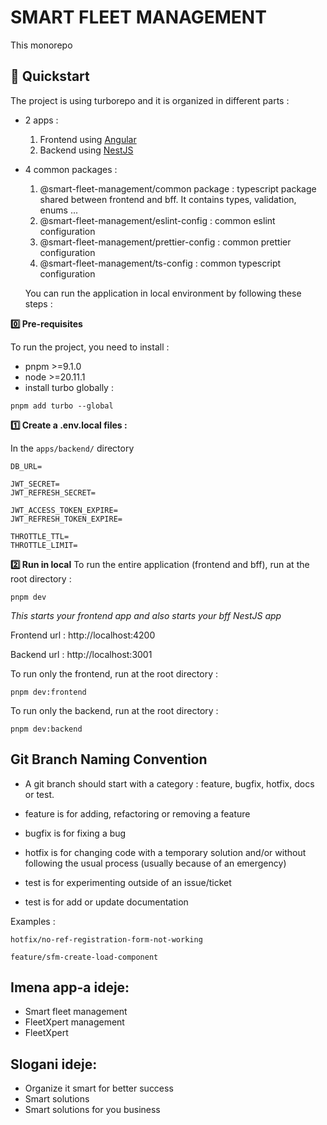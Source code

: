# SMART FLEET MANAGEMENT

This monorepo

## 🚀 Quickstart

The project is using turborepo and it is organized in different parts :

- 2 apps :

  1. Frontend using [Angular](https://angular.dev/)
  2. Backend using [NestJS](https://nestjs.com/)

- 4 common packages :

  1. @smart-fleet-management/common package : typescript package shared between frontend and bff. It contains types, validation, enums ...
  2. @smart-fleet-management/eslint-config : common eslint configuration
  3. @smart-fleet-management/prettier-config : common prettier configuration
  4. @smart-fleet-management/ts-config : common typescript configuration

  You can run the application in local environment by following these steps :

**0️⃣ Pre-requisites**

To run the project, you need to install :

- pnpm >=9.1.0
- node >=20.11.1
- install turbo globally :

```shell
pnpm add turbo --global
```

**1️⃣ Create a .env.local files :**

In the `apps/backend/` directory

```shell
DB_URL=

JWT_SECRET=
JWT_REFRESH_SECRET=

JWT_ACCESS_TOKEN_EXPIRE=
JWT_REFRESH_TOKEN_EXPIRE=

THROTTLE_TTL=
THROTTLE_LIMIT=
```

**2️⃣ Run in local**
To run the entire application (frontend and bff), run at the root directory :

```shell
pnpm dev
```

_This starts your frontend app and also starts your bff NestJS app_

Frontend url : http://localhost:4200

Backend url : http://localhost:3001

To run only the frontend, run at the root directory :

```shell
pnpm dev:frontend
```

To run only the backend, run at the root directory :

```shell
pnpm dev:backend
```

## Git Branch Naming Convention

- A git branch should start with a category : feature, bugfix, hotfix, docs or test.

- feature is for adding, refactoring or removing a feature

- bugfix is for fixing a bug

- hotfix is for changing code with a temporary solution and/or without following the usual process (usually because of an emergency)

- test is for experimenting outside of an issue/ticket

- test is for add or update documentation

Examples :

```shell
hotfix/no-ref-registration-form-not-working
```

```shell
feature/sfm-create-load-component
```

## Imena app-a ideje:

- Smart fleet management
- FleetXpert management
- FleetXpert

## Slogani ideje:

- Organize it smart for better success
- Smart solutions
- Smart solutions for you business
